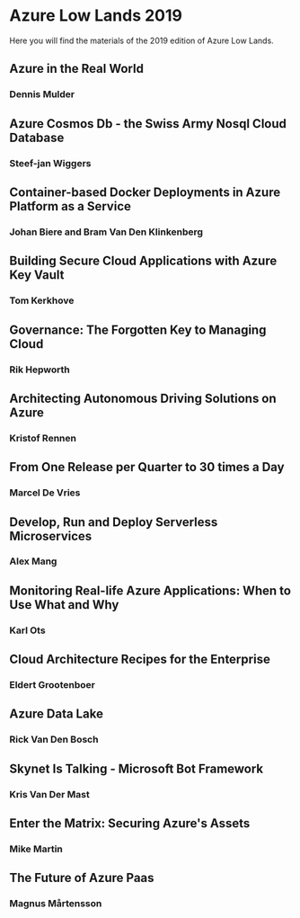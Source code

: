 # Azure Low Lands 2019

Here you will find the materials of the 2019 edition of Azure Low Lands.

## Azure in the Real World
### Dennis Mulder
 
## Azure Cosmos Db - the Swiss Army Nosql Cloud Database
### Steef-jan Wiggers
  
## Container-based Docker Deployments in Azure Platform as a Service
### Johan Biere and Bram Van Den Klinkenberg
 
## Building Secure Cloud Applications with Azure Key Vault
### Tom Kerkhove
 
## Governance: The Forgotten Key to Managing Cloud
### Rik Hepworth

## Architecting Autonomous Driving Solutions on Azure
### Kristof Rennen

## From One Release per Quarter to 30 times a Day
### Marcel De Vries
 
## Develop, Run and Deploy Serverless Microservices
### Alex Mang
 
## Monitoring Real-life Azure Applications: When to Use What and Why
### Karl Ots

## Cloud Architecture Recipes for the Enterprise
### Eldert Grootenboer
 
## Azure Data Lake
### Rick Van Den Bosch
 
## Skynet Is Talking - Microsoft Bot Framework
### Kris Van Der Mast
 
## Enter the Matrix: Securing Azure's Assets
### Mike Martin
 
## The Future of Azure Paas
### Magnus Mårtensson
